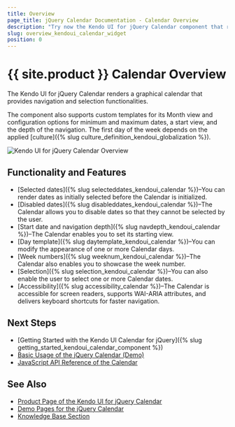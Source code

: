 ```yaml
---
title: Overview
page_title: jQuery Calendar Documentation - Calendar Overview
description: "Try now the Kendo UI for jQuery Calendar component that renders a graphical calendar."
slug: overview_kendoui_calendar_widget
position: 0
---
```


# {{ site.product }} Calendar Overview

The Kendo UI for jQuery Calendar renders a graphical calendar that provides navigation and selection functionalities.

The component also supports custom templates for its Month view and configuration options for minimum and maximum dates, a start view, and the depth of the navigation. The first day of the week depends on the applied [culture]({% slug culture_definition_kendoui_globalization %}).

![Kendo UI for jQuery Calendar Overview](images/calendar_overview.png)

## Functionality and Features

* [Selected dates]({% slug selecteddates_kendoui_calendar %})&#8211;You can render dates as initially selected before the Calendar is initialized.
* [Disabled dates]({% slug disableddates_kendoui_calendar %})&#8211;The Calendar allows you to disable dates so that they cannot be selected by the user.
* [Start date and navigation depth]({% slug navdepth_kendoui_calendar %})&#8211;The Calendar enables you to set its starting view.
* [Day template]({% slug daytemplate_kendoui_calendar %})&#8211;You can modify the appearance of one or more Calendar days.
* [Week numbers]({% slug weeknum_kendoui_calendar %})&#8211;The Calendar also enables you to showcase the week number.
* [Selection]({% slug selection_kendoui_calendar %})&#8211;You can also enable the user to select one or more Calendar dates.
* [Accessibility]({% slug accessibility_calendar %})&#8211;The Calendar is accessible for screen readers, supports WAI-ARIA attributes, and delivers keyboard shortcuts for faster navigation.

## Next Steps

* [Getting Started with the Kendo UI Calendar for jQuery]({% slug getting_started_kendoui_calendar_component %})
* [Basic Usage of the jQuery Calendar (Demo)](https://demos.telerik.com/kendo-ui/calendar/index)
* [JavaScript API Reference of the Calendar](/api/javascript/ui/calendar)

## See Also

* [Product Page of the Kendo UI for jQuery Calendar](https://www.telerik.com/kendo-jquery-ui/calendar)
* [Demo Pages for the jQuery Calendar](https://demos.telerik.com/kendo-ui/calendar/index)
* [Knowledge Base Section](/knowledge-base)
